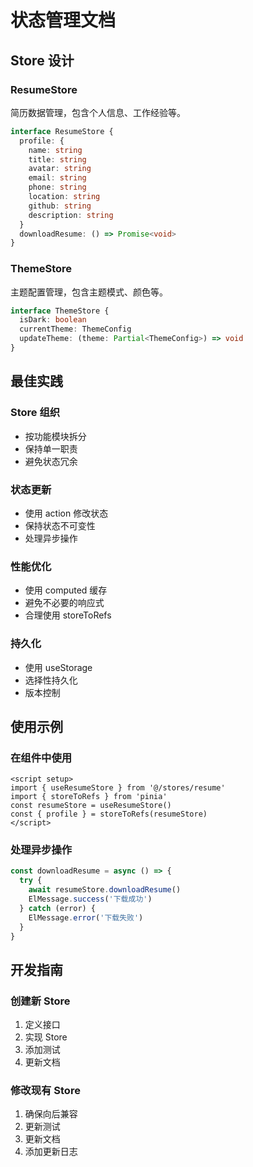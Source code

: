 # 状态管理文档

## Store 设计

### ResumeStore
简历数据管理，包含个人信息、工作经验等。
```typescript
interface ResumeStore {
  profile: {
    name: string
    title: string
    avatar: string
    email: string
    phone: string
    location: string
    github: string
    description: string
  }
  downloadResume: () => Promise<void>
}
```

### ThemeStore
主题配置管理，包含主题模式、颜色等。
```typescript
interface ThemeStore {
  isDark: boolean
  currentTheme: ThemeConfig
  updateTheme: (theme: Partial<ThemeConfig>) => void
}
```

## 最佳实践

### Store 组织
- 按功能模块拆分
- 保持单一职责
- 避免状态冗余

### 状态更新
- 使用 action 修改状态
- 保持状态不可变性
- 处理异步操作

### 性能优化
- 使用 computed 缓存
- 避免不必要的响应式
- 合理使用 storeToRefs

### 持久化
- 使用 useStorage
- 选择性持久化
- 版本控制

## 使用示例

### 在组件中使用
```vue
<script setup>
import { useResumeStore } from '@/stores/resume'
import { storeToRefs } from 'pinia'
const resumeStore = useResumeStore()
const { profile } = storeToRefs(resumeStore)
</script>
```

### 处理异步操作
```typescript
const downloadResume = async () => {
  try {
    await resumeStore.downloadResume()
    ElMessage.success('下载成功')
  } catch (error) {
    ElMessage.error('下载失败')
  }
}
```

## 开发指南

### 创建新 Store
1. 定义接口
2. 实现 Store
3. 添加测试
4. 更新文档

### 修改现有 Store
1. 确保向后兼容
2. 更新测试
3. 更新文档
4. 添加更新日志






